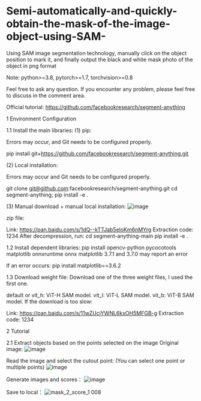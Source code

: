 # Semi-automatically-and-quickly-obtain-the-mask-of-the-image-object-using-SAM-
Using SAM image segmentation technology, manually click on the object position to mark it, and finally output the black and white mask photo of the object in png format

Note: python>=3.8, pytorch>=1.7, torchvision>=0.8

Feel free to ask any question. If you encounter any problem, please feel free to discuss in the comment area.

Official tutorial:
https://github.com/facebookresearch/segment-anything

1 Environment Configuration

1.1 Install the main libraries:
(1) pip:

Errors may occur, and Git needs to be configured properly.

pip install git+https://github.com/facebookresearch/segment-anything.git

(2) Local installation:

Errors may occur and Git needs to be configured properly.

git clone git@github.com:facebookresearch/segment-anything.git
cd segment-anything; pip install -e .

(3) Manual download + manual local installation:
![image](https://github.com/user-attachments/assets/4de9dcaa-c925-4323-a69b-39914dcd8ea2)

zip file:

Link: https://pan.baidu.com/s/1dQ--kTTJab5eloKm6nMYrg
Extraction code: 1234
After decompression, run:
cd segment-anything-main
pip install -e .

1.2 Install dependent libraries:
pip install opencv-python pycocotools matplotlib onnxruntime onnx
matplotlib 3.7.1 and 3.7.0 may report an error

If an error occurs: pip install matplotlib==3.6.2

1.3 Download weight file:
Download one of the three weight files, I used the first one.

default or vit_h: ViT-H SAM model.
vit_l: ViT-L SAM model.
vit_b: ViT-B SAM model.
If the download is too slow:

Link: https://pan.baidu.com/s/11wZUcjYWNL6kxOH5MFGB-g
Extraction code: 1234


2 Tutorial

2.1 Extract objects based on the points selected on the image
Original image:
![image](https://github.com/user-attachments/assets/644bd9cc-4cd0-4112-b990-4e34388f9da2)

Read the image and select the cutout point:
(You can select one point or multiple points)
![image](https://github.com/user-attachments/assets/d5c2d848-d758-4ab8-af8a-364358345625)

Generate images and scores：
![image](https://github.com/user-attachments/assets/5f49d7d3-5134-4ecb-92bd-b9928253276b)

Save to local：
![mask_2_score_1 008](https://github.com/user-attachments/assets/59ba0887-fc75-4784-8ccd-ab389cf3d974)



